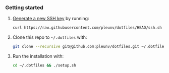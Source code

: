 ### Getting started


1. [Generate a new SSH key](https://docs.github.com/en/github/authenticating-to-github/generating-a-new-ssh-key-and-adding-it-to-the-ssh-agent) by running:  
   
   ```zsh
   curl https://raw.githubusercontent.com/pleunv/dotfiles/HEAD/ssh.sh | sh -s "<your-email-address>"
   ```

2. Clone this repo to `~/.dotfiles` with:

    ```zsh
    git clone --recursive git@github.com:pleunv/dotfiles.git ~/.dotfiles
    ```

3. Run the installation with:

    ```zsh
    cd ~/.dotfiles && ./setup.sh
    ```

